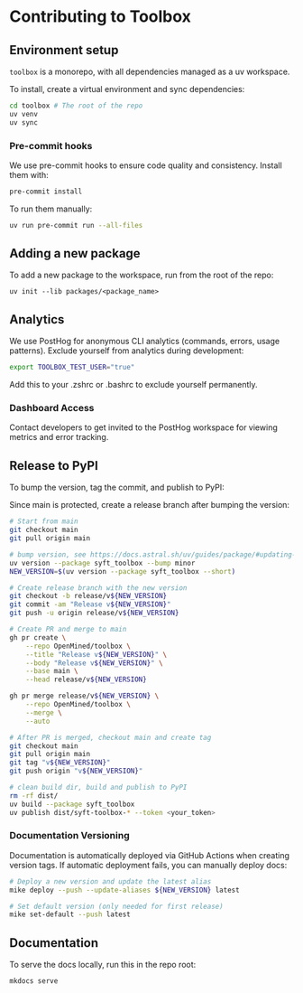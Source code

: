# Contributing to Toolbox

## Environment setup

`toolbox` is a monorepo, with all dependencies managed as a uv workspace.

To install, create a virtual environment and sync dependencies:

```bash
cd toolbox # The root of the repo
uv venv
uv sync
```

### Pre-commit hooks

We use pre-commit hooks to ensure code quality and consistency. Install them with:

```bash
pre-commit install
```

To run them manually:

```bash
uv run pre-commit run --all-files
```

## Adding a new package

To add a new package to the workspace, run from the root of the repo:

```
uv init --lib packages/<package_name>
```

## Analytics

We use PostHog for anonymous CLI analytics (commands, errors, usage patterns).
Exclude yourself from analytics during development:

```bash
export TOOLBOX_TEST_USER="true"
```

Add this to your .zshrc or .bashrc to exclude yourself permanently.

### Dashboard Access

Contact developers to get invited to the PostHog workspace for viewing metrics and error tracking.

## Release to PyPI

To bump the version, tag the commit, and publish to PyPI:

Since main is protected, create a release branch after bumping the version:

```bash
# Start from main
git checkout main
git pull origin main

# bump version, see https://docs.astral.sh/uv/guides/package/#updating-your-version
uv version --package syft_toolbox --bump minor
NEW_VERSION=$(uv version --package syft_toolbox --short)

# Create release branch with the new version
git checkout -b release/v${NEW_VERSION}
git commit -am "Release v${NEW_VERSION}"
git push -u origin release/v${NEW_VERSION}

# Create PR and merge to main
gh pr create \
    --repo OpenMined/toolbox \
    --title "Release v${NEW_VERSION}" \
    --body "Release v${NEW_VERSION}" \
    --base main \
    --head release/v${NEW_VERSION}

gh pr merge release/v${NEW_VERSION} \
    --repo OpenMined/toolbox \
    --merge \
    --auto

# After PR is merged, checkout main and create tag
git checkout main
git pull origin main
git tag "v${NEW_VERSION}"
git push origin "v${NEW_VERSION}"

# clean build dir, build and publish to PyPI
rm -rf dist/
uv build --package syft_toolbox
uv publish dist/syft-toolbox-* --token <your_token>
```

### Documentation Versioning

Documentation is automatically deployed via GitHub Actions when creating version tags.
If automatic deployment fails, you can manually deploy docs:

```bash
# Deploy a new version and update the latest alias
mike deploy --push --update-aliases ${NEW_VERSION} latest

# Set default version (only needed for first release)
mike set-default --push latest
```

## Documentation

To serve the docs locally, run this in the repo root:

```
mkdocs serve
```
